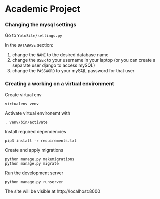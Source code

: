 
# Academic Project


### Changing the mysql settings

Go to ``` YoloSite/settings.py ```

In the ```DATABASE``` section:
1. change the ```NAME``` to the desired database name
2. change the ```USER``` to your username in your laptop (or you can create a separate user django to access mySQL)
3. change the ```PASSWORD``` to your mySQL password for that user

### Creating a working on a virtual environment

Create virtual env
```
virtualenv venv 
```

Activate virtual environemt with

```
. venv/bin/activate
```

Install required dependencies

```
pip3 install -r requirements.txt
```

Create and apply migrations
```
python manage.py makemigrations
python manage.py migrate
```

Run the development server
```
python manage.py runserver
```
The site will be visible at http://localhost:8000
